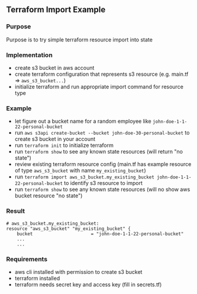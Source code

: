## Terraform Import Example

### Purpose
Purpose is to try simple terraform resource import into state

### Implementation
- create s3 bucket in aws account
- create terraform configuration that represents s3 resource (e.g. main.tf => `aws_s3_bucket...`)
- initialize terraform and run appropriate import command for resource type

### Example
- let figure out a bucket name for a random employee like `john-doe-1-1-22-personal-bucket`
- run `aws s3api create-bucket --bucket john-doe-30-personal-bucket` to create s3 bucket in your account
- run `terraform init` to initialize terraform 
- run `terraform show` to see any known state resources (will return "no state")
- review existing terraform resource config (main.tf has example resource of type `aws_s3_bucket` with name `my_existing_bucket`)
- run `terraform import aws_s3_bucket.my_existing_bucket john-doe-1-1-22-personal-bucket` to identify s3 resource to import
- run `terraform show` to see any known state resources (will no show aws bucket resource "no state")

### Result
```
# aws_s3_bucket.my_existing_bucket:
resource "aws_s3_bucket" "my_existing_bucket" {
    bucket                      = "john-doe-1-1-22-personal-bucket"
    ...
    ...
```

### Requirements
- aws cli installed with permission to create s3 bucket 
- terraform installed
- terraform needs secret key and access key (fill in secrets.tf)


